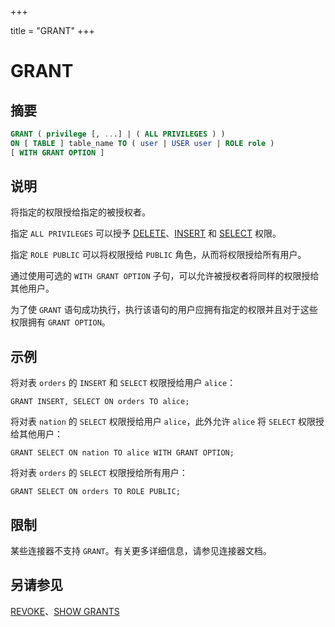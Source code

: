 +++

title = "GRANT"
+++

# GRANT

## 摘要

``` sql
GRANT ( privilege [, ...] | ( ALL PRIVILEGES ) )
ON [ TABLE ] table_name TO ( user | USER user | ROLE role )
[ WITH GRANT OPTION ]
```

## 说明

将指定的权限授给指定的被授权者。

指定 `ALL PRIVILEGES` 可以授予 [DELETE](./delete.md)、[INSERT](./insert.md) 和 [SELECT](./select.md) 权限。

指定 `ROLE PUBLIC` 可以将权限授给 `PUBLIC` 角色，从而将权限授给所有用户。

通过使用可选的 `WITH GRANT OPTION` 子句，可以允许被授权者将同样的权限授给其他用户。

为了使 `GRANT` 语句成功执行，执行该语句的用户应拥有指定的权限并且对于这些权限拥有 `GRANT OPTION`。

## 示例

将对表 `orders` 的 `INSERT` 和 `SELECT` 权限授给用户 `alice`：

    GRANT INSERT, SELECT ON orders TO alice;

将对表 `nation` 的 `SELECT` 权限授给用户 `alice`，此外允许 `alice` 将 `SELECT` 权限授给其他用户：

    GRANT SELECT ON nation TO alice WITH GRANT OPTION;

将对表 `orders` 的 `SELECT` 权限授给所有用户：

    GRANT SELECT ON orders TO ROLE PUBLIC;

## 限制

某些连接器不支持 `GRANT`。有关更多详细信息，请参见连接器文档。

## 另请参见

[REVOKE](./revoke.md)、[SHOW GRANTS](./show-grants.md)